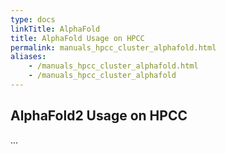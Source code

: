 ```yaml
---
type: docs
linkTitle: AlphaFold
title: AlphaFold Usage on HPCC
permalink: manuals_hpcc_cluster_alphafold.html
aliases:
    - /manuals_hpcc_cluster_alphafold.html
    - /manuals_hpcc_cluster_alphafold
---
```



## AlphaFold2 Usage on HPCC

...
